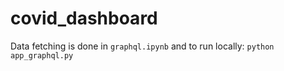 # covid_dashboard
Data fetching is done in ```graphql.ipynb``` and to run locally: 
```python app_graphql.py```
